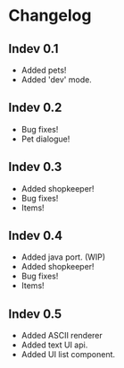 # Changelog
## Indev 0.1
- Added pets!
- Added 'dev' mode.

## Indev 0.2
- Bug fixes!
- Pet dialogue!

## Indev 0.3
- Added shopkeeper!
- Bug fixes!
- Items!

## Indev 0.4
- Added java port. (WIP)
- Added shopkeeper!
- Bug fixes!
- Items!

## Indev 0.5
- Added ASCII renderer
- Added text UI api.
- Added UI list component.
